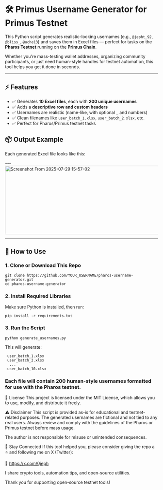 # 🛠 Primus Username Generator for Primus Testnet

This Python script generates realistic-looking usernames (e.g., `@jepht_92`, `@bliss_`, `@uche13`) and saves them in Excel files — perfect for tasks on the **Pharos Testnet** running on the **Primus Chain**.

Whether you're mass-testing wallet addresses, organizing community participants, or just need human-style handles for testnet automation, this tool helps you get it done in seconds.

---

## ⚡ Features

* ✅ Generates **10 Excel files**, each with **200 unique usernames**
* ✅ Adds a **descriptive row and custom headers**
* ✅ Usernames are realistic (name-like, with optional `_` and numbers)
* ✅ Clean filenames like `user_batch_1.xlsx`, `user_batch_2.xlsx`, etc.
* ✅ Perfect for Pharos/Primus testnet tasks

## 📦 Output Example

Each generated Excel file looks like this:

---<img width="786" height="225" alt="Screenshot From 2025-07-29 15-57-02" src="https://github.com/user-attachments/assets/4b0545ca-607a-4d54-adb4-bd6339be856d" />


---

## 🚀 How to Use

### 1. Clone or Download This Repo

```
git clone https://github.com/YOUR_USERNAME/pharos-username-generator.git
cd pharos-username-generator
```

### 2. Install Required Libraries
Make sure Python is installed, then run:
```
pip install -r requirements.txt
```

### 3. Run the Script

```
python generate_usernames.py
```

This will generate:

     user_batch_1.xlsx
     user_batch_2.xlsx
      ...
     user_batch_10.xlsx
     
### Each file will contain 200 human-style usernames formatted for use with the Pharos testnet.


🧾 License
This project is licensed under the MIT License, which allows you to use, modify, and distribute it freely.

⚠️ Disclaimer
This script is provided as-is for educational and testnet-related purposes.
The generated usernames are fictional and not tied to any real users.
Always review and comply with the guidelines of the Pharos or Primus testnet before mass usage.

The author is not responsible for misuse or unintended consequences.

🙌 Stay Connected
If this tool helped you, please consider giving the repo a ⭐ and following me on X (Twitter):

🔗 https://x.com/0jeph


I share crypto tools, automation tips, and open-source utilities.

Thank you for supporting open-source testnet tools!

